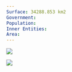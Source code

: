 ```yaml
---
Surface: 34288.853 km2
Government: 
Population: 
Inner Entities: 
Area:
---
```


![](https://i.imgur.com/A1RoKMG.png)


![](https://i.imgur.com/lT59PCr.jpeg)
